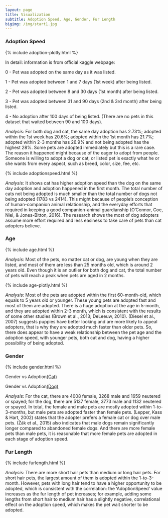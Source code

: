 ```yaml
---
layout: page
title: Visualization
subtitle: Adoption Speed, Age, Gender, Fur Length
bigimg: /img/start1.jpg
---
```


### Adoption Speed

{% include adoption-plotly.html %}

In detail: information is from official kaggle webpage:

0 - Pet was adopted on the same day as it was listed. 

1 - Pet was adopted between 1 and 7 days (1st week) after being listed. 

2 - Pet was adopted between 8 and 30 days (1st month) after being listed. 

3 - Pet was adopted between 31 and 90 days (2nd & 3rd month) after being listed. 

4 - No adoption after 100 days of being listed. (There are no pets in this dataset that waited between 90 and 100 days).


*Analysis:* 
For both dog and cat, the same day adoption has 2.73%; adopted within the 1st week has 20.6%; adopted within the 1st month has 21.7%; adopted within 2-3 months has 26.9% and not being adopted has the highest 28%. Some pets are adopted immediately but this is a rare case. The reason it happened might because of the eager to adopt from people. Someone is willing to adopt a dog or cat, or listed pet is exactly what he or she wants from every aspect, such as breed, color, size, fee, etc. 
 
{% include adoptionspeed.html %}

*Analysis:* 
It shows cat has higher adoption speed than the dog on the same day adoption and adoption happened in the first month. The total number of cats not being adopted is much smaller than the total number of dogs not being adopted (1783 vs 2414). This might because of people’s conception of human-companion animal relationship, and the everyday efforts that required in keeping a good companion-animal guardianship (O’Connor, Coe, Niel, & Jones-Bitton, 2016). The research shows the most of dog adopters assume more effort required and less easiness to take care of pets than cat adopters believe.

### Age

{% include age.html %}

*Analysis:* 
Most of the pets, no matter cat or dog, are young when they are listed, and most of them are less than 25 months old, which is around 2 years old. Even though it is an outlier for both dog and cat, the total number of pets will reach a peak when pets are aged in 2 months.

{% include age-plotly.html %}

*Analysis:*
Most of the pets are adopted within the first 60-month-old, which equals to 5 years old or younger. These young pets are adopted fast and most of them are adopted. There is a huge adoption at the age in 5-month, and they are adopted within 2-3 month, which is consistent with the results of some other studies (Brown et al., 2013; DeLeeuw, 2010). (Diesel et al., 2007) suggests puppies have better looking and are more likely to appeal adopters, that is why they are adopted much faster than older pets. So, there does appear to have a weak relationship between the pet age and the adoption speed, with younger pets, both cat and dog, having a higher possibility of being adopted.


### Gender

{% include gender.html %}

Gender vs Adoption[(Cat)](https://juew72.github.io/pet-adoptionspeed/gender-cat)

Gender vs Adoption[(Dog)](https://juew72.github.io/pet-adoptionspeed/gender-dog)

*Analysis:*
For the cat, there are 4008 female, 3268 male and 1659 neutered or spayed; for the dog, there are 5137 female, 3773 male and 1132 neutered or spayed. In total, the female and male pets are mostly adopted within 1-to-3-months, but male pets are adopted faster than female pets. (Lepper, Kass & Hart, 2002) states that the adopter prefers a female cat or dog over male pets. (Žák et al., 2015) also indicates that male dogs remain significantly longer compared to abandoned female dogs. And there are more female pets than male pets, it is reasonable that more female pets are adopted in each stage of adoption speed.


### Fur Length

{% include furlength.html %}

*Analysis:*
There are more short hair pets than medium or long hair pets. For short hair pets, the largest amount of them is adopted within the 1-to-3-month. However, pets with long hair tend to have a higher opportunity to be adopted, which is consistent with the correlation: the ‘AdoptionSpeed’ value increases as the fur length of pet increases; for example, adding some lengths from short hair to medium hair has a slightly negative, correlational effect on the adoption speed, which makes the pet wait shorter to be adopted.

